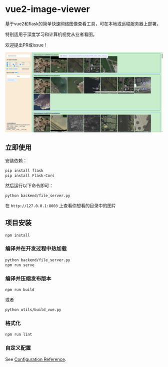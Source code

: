 # vue2-image-viewer

基于vue2和flask的简单快速网络图像查看工具，可在本地或远程服务器上部署。

特别适用于深度学习和计算机视觉从业者看图。

欢迎提出PR或issue！

<div align="center">
  <img src="docs/WechatIMG58.png"/>
</div>

## 立即使用

安装依赖：
```
pip install flask
pip install Flask-Cors
```

然后运行以下命令即可：
```
python backend/file_server.py
```
在 `http://127.0.0.1:8003` 上查看你想看的目录中的图片


## 项目安装
```
npm install
```

### 编译并在开发过程中热加载
```
python backend/file_server.py
npm run serve
```

### 编译并压缩发布版本
```
npm run build
```
或者
```
python utils/build_vue.py
```

### 格式化
```
npm run lint
```

### 自定义配置
See [Configuration Reference](https://cli.vuejs.org/config/).



